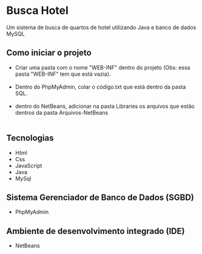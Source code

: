<h1> Busca Hotel </h1>

<p> Um sistema de busca de quartos de hotel utilizando Java e banco de dados MySQL </p>

<h2> Como iniciar o projeto </h2>

<ul> 

  <li> Criar uma pasta com o nome "WEB-INF" dentro do projeto (Obs: essa pasta "WEB-INF" tem que está vazia). </li> <br>
  
  <li> Dentro do PhpMyAdmin, colar o código.txt que está dentro da pasta SQL. </li> <br>
  
  <li> dentro do NetBeans, adicionar na pasta Libraries os arquivos que estão dentros da pasta Arquivos-NetBeans  </li> <br>

</ul>

<h2> Tecnologias </h2>

<ul> 

  <li> Html </li>
  <li> Css </li>
  <li> JavaScript </li>
  <li> Java </li>
  <li> MySql </li>

</ul>

<h2> Sistema Gerenciador de Banco de Dados (SGBD) </h2>

<ul> 

  <li> PhpMyAdmin </li>

</ul>

<h2> Ambiente de desenvolvimento integrado (IDE) </h2>

<ul> 

  <li> NetBeans </li>

</ul>

